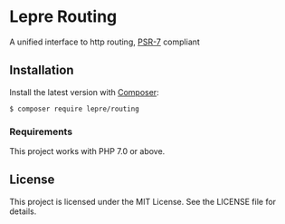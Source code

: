 # Lepre Routing

A unified interface to http routing, [PSR-7][psr7] compliant

## Installation

Install the latest version with [Composer][composer]:

```
$ composer require lepre/routing
```

### Requirements

This project works with PHP 7.0 or above.

## License

This project is licensed under the MIT License. See the LICENSE file for details.

[composer]: https://getcomposer.org/
[psr7]: http://www.php-fig.org/psr/psr-7/
